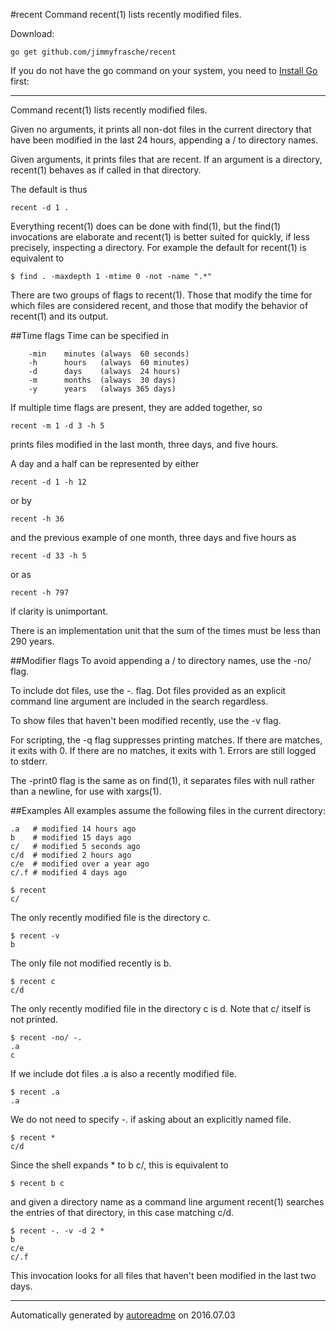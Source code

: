 #recent
Command recent(1) lists recently modified files.

Download:
```shell
go get github.com/jimmyfrasche/recent
```

If you do not have the go command on your system, you need to [Install Go](http://golang.org/doc/install) first:

* * *
Command recent(1) lists recently modified files.

Given no arguments, it prints all non-dot files in the current directory
that have been modified in the last 24 hours, appending a / to directory names.

Given arguments, it prints files that are recent.
If an argument is a directory, recent(1) behaves as if called in that directory.

The default is thus

```
recent -d 1 .
```

Everything recent(1) does can be done with find(1),
but the find(1) invocations are elaborate and recent(1)
is better suited for quickly, if less precisely, inspecting a directory.
For example the default for recent(1) is equivalent to

```
$ find . -maxdepth 1 -mtime 0 -not -name ".*"
```

There are two groups of flags to recent(1).
Those that modify the time for which files are considered recent,
and those that modify the behavior of recent(1) and its output.

##Time flags
Time can be specified in

```
	-min    minutes (always  60 seconds)
	-h	    hours   (always  60 minutes)
	-d		days    (always  24 hours)
	-m      months  (always  30 days)
	-y      years   (always 365 days)
```

If multiple time flags are present, they are added together, so

```
recent -m 1 -d 3 -h 5
```

prints files modified in the last month, three days, and five hours.

A day and a half can be represented by either

```
recent -d 1 -h 12
```

or by

```
recent -h 36
```

and the previous example of one month, three days and five hours as

```
recent -d 33 -h 5
```

or as

```
recent -h 797
```

if clarity is unimportant.

There is an implementation unit that the sum of the times
must be less than 290 years.

##Modifier flags
To avoid appending a / to directory names, use the -no/ flag.

To include dot files, use the -. flag.
Dot files provided as an explicit command line argument
are included in the search regardless.

To show files that haven't been modified recently, use the -v flag.

For scripting, the -q flag suppresses printing matches.
If there are matches, it exits with 0.
If there are no matches, it exits with 1.
Errors are still logged to stderr.

The -print0 flag is the same as on find(1),
it separates files with null rather than a newline,
for use with xargs(1).

##Examples
All examples assume the following files in the current directory:

```
.a   # modified 14 hours ago
b    # modified 15 days ago
c/   # modified 5 seconds ago
c/d  # modified 2 hours ago
c/e  # modified over a year ago
c/.f # modified 4 days ago

$ recent
c/
```

The only recently modified file is the directory c.

```
$ recent -v
b
```

The only file not modified recently is b.

```
$ recent c
c/d
```

The only recently modified file in the directory c is d.
Note that c/ itself is not printed.

```
$ recent -no/ -.
.a
c
```

If we include dot files .a is also a recently modified file.

```
$ recent .a
.a
```

We do not need to specify -. if asking about an explicitly named file.

```
$ recent *
c/d
```

Since the shell expands * to b c/, this is equivalent to

```
$ recent b c
```

and given a directory name as a command line argument recent(1)
searches the entries of that directory, in this case matching c/d.

```
$ recent -. -v -d 2 *
b
c/e
c/.f
```

This invocation looks for all files that haven't been modified in the last two days.



* * *
Automatically generated by [autoreadme](https://github.com/jimmyfrasche/autoreadme) on 2016.07.03
